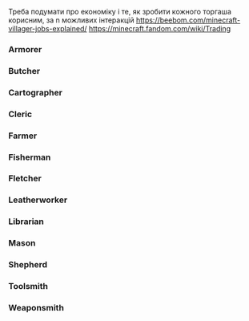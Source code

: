 Треба подумати про економіку і те, як зробити кожного торгаша корисним, за n можливих інтеракцій
https://beebom.com/minecraft-villager-jobs-explained/
https://minecraft.fandom.com/wiki/Trading

### Armorer

### Butcher

### Cartographer

### Cleric

### Farmer

### Fisherman

### Fletcher

### Leatherworker

### Librarian

### Mason

### Shepherd

### Toolsmith

### Weaponsmith

